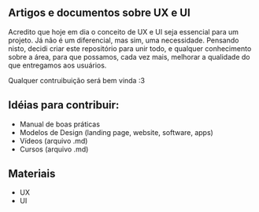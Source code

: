 ## Artigos e documentos sobre UX e UI

Acredito que hoje em dia o conceito de UX e UI seja essencial para um projeto. Já não é um diferencial, mas sim, uma necessidade. Pensando nisto, decidi criar este repositório para unir todo, e qualquer conhecimento sobre a área, para que possamos, cada vez mais, melhorar a qualidade do que entregamos aos usuários.

Qualquer contruibuição será bem vinda :3


## Idéias para contribuir:

* Manual de boas práticas
* Modelos de Design (landing page, website, software, apps)
* Vídeos (arquivo .md)
* Cursos (arquivo .md)


## Materiais

* UX
* UI
